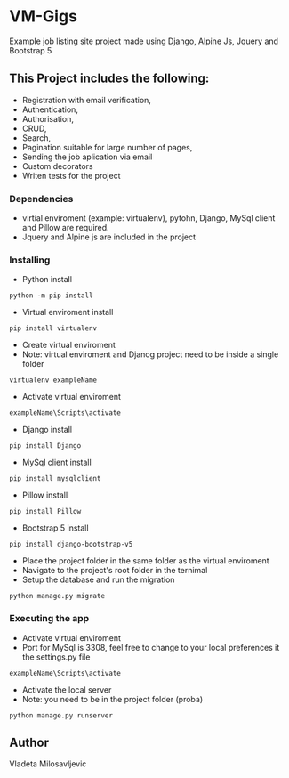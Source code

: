 # VM-Gigs

Example job listing site project made using Django, Alpine Js, Jquery and Bootstrap 5


## This Project includes the following:

* Registration with email verification,
* Authentication,
* Authorisation,
* CRUD,
* Search,
* Pagination suitable for large number of pages,
* Sending the job aplication via email
* Custom decorators
* Writen tests for the project

### Dependencies

* virtial enviroment (example: virtualenv), pytohn, Django, MySql client and Pillow are required.
* Jquery and Alpine js are included in the project

### Installing


* Python install

```
python -m pip install
```

* Virtual enviroment install
  
```
pip install virtualenv
```

* Create virtual enviroment
* Note: virtual enviroment  and Djanog project need to be inside a single folder
  
```
virtualenv exampleName
```

* Activate virtual enviroment

```
exampleName\Scripts\activate
```

* Django install
  
```
pip install Django
```

* MySql client install

```
pip install mysqlclient
```

* Pillow install

```
pip install Pillow
```


* Bootstrap 5 install

```
pip install django-bootstrap-v5
```

* Place the project folder in the same folder as the virtual enviroment
* Navigate to the project's root folder in the ternimal
* Setup the database and run the migration

```
python manage.py migrate
```


### Executing the app

* Activate virtual enviroment
* Port for MySql is 3308, feel free to change to your local preferences it the settings.py file

```
exampleName\Scripts\activate
```

* Activate the local server
* Note: you need to be in the project folder (proba)

```
python manage.py runserver
```


## Author

Vladeta Milosavljevic

